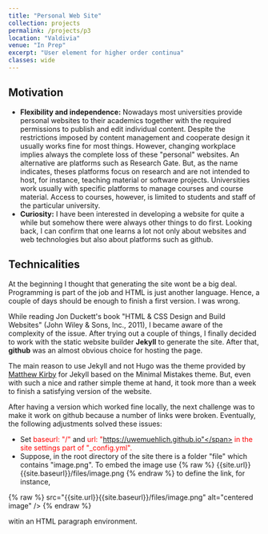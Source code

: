 ```yaml
---
title: "Personal Web Site"
collection: projects
permalink: /projects/p3
location: "Valdivia"
venue: "In Prep" 
excerpt: "User element for higher order continua"
classes: wide
---
```



## Motivation
* **Flexibility and independence:** Nowadays most universities provide personal websites to their academics together with the required permissions to publish and edit individual content.  Despite the restrictions imposed by  content management and cooperate design it usually works fine for most things. However, changing workplace implies always the complete loss of these "personal" websites. An alternative are platforms such as Research Gate. But, as the name indicates, theses platforms focus on research and are not intended to host, for instance, teaching material or software projects. Universities work usually with specific platforms to manage courses and course material. Access to courses, however, is limited to students and staff of the particular university.
* **Curiosity:** I have been interested in developing a website for quite a while but somehow there were always other things to do first. Looking back, I can confirm that one learns a lot not only about websites and web technologies but also about platforms such as github.

## Technicalities

At the beginning I thought that generating the site wont be a big deal. Programming is part of the job and HTML is just another language. Hence, a couple of days should be enough to finish a first version. I was wrong.

While reading Jon Duckett's book "HTML & CSS Design and Build Websites" (John Wiley & Sons, Inc., 2011), I became aware of
the complexity of the issue. After trying out a couple of things, I finally decided to work with the static website builder  **Jekyll** to generate the site. After that,  **github** was an almost obvious choice for hosting the page.


The main reason to use Jekyll and not Hugo was the theme provided by
<a href="https://matthewkirby.github.io/code/academic_profile" class="uline" target="_blank">Matthew Kirby</a> for Jekyll based on the Minimal Mistakes theme. But, even with such a nice and rather simple theme at hand, it took more than a week to finish a satisfying version of the website.

After having a version which worked fine locally, the next challenge was to make it work on github because a number of  links were broken. Eventually, the following adjustments solved these issues:
* Set <span  style="color:red">baseurl: "/"</span> and  <span  style="color:red">url: "https://uwemuehlich.github.io"</span> in the site settings part of "_config.yml".
* Suppose, in the root directory of the site there is a folder "file" which contains "image.png". To embed the image use {% raw %} {{site.url}}{{site.baseurl}}/files/image.png {% endraw %} to define the link, for instance,

{% raw %}  src="{{site.url}}{{site.baseurl}}/files/image.png" alt="centered image" /> {% endraw %}

witin an HTML paragraph environment.
